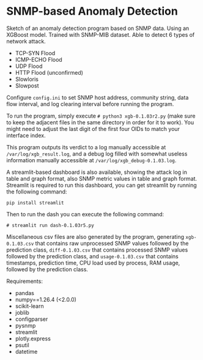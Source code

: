 # SNMP-based Anomaly Detection
Sketch of an anomaly detection program based on SNMP data. Using an XGBoost model. Trained with SNMP-MIB dataset.
Able to detect 6 types of network attack.
- TCP-SYN Flood
- ICMP-ECHO Flood
- UDP Flood
- HTTP Flood (unconfirmed)
- Slowloris
- Slowpost

Configure ```config.ini``` to set SNMP host address, community string, data flow interval, and log clearing interval before running the program.

To run the program, simply execute ```# python3 xgb-0.1.03r2.py``` (make sure to keep the adjacent files in the same directory in order for it to work). You might need to adjust the last digit of the first four OIDs to match your interface index.

This program outputs its verdict to a log manually accessible at ```/var/log/xgb_result.log```, and a debug log filled with somewhat useless information manually accessible at ```/var/log/xgb_debug-0.1.03.log```.

A streamlit-based dashboard is also available, showing the attack log in table and graph format, also SNMP metric values in table and graph format. Streamlit is required to run this dashboard, you can get streamlit by running the following command:

```pip install streamlit```


Then to run the dash you can execute the following command:

```# streamlit run dash-0.1.03r5.py```


Miscellaneous csv files are also generated by the program, generating ```xgb-0.1.03.csv``` that contains raw unprocessed SNMP values followed by the prediction class, ```diff-0.1.03.csv``` that contains processed SNMP values followed by the prediction class, and ```usage-0.1.03.csv``` that contains timestamps, prediction time, CPU load used by process, RAM usage, followed by the prediction class.


Requirements:
- pandas
- numpy==1.26.4 (<2.0.0)
- scikit-learn
- joblib
- configparser
- pysnmp
- streamlit
- plotly.express
- psutil
- datetime

